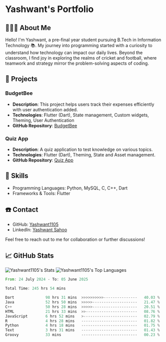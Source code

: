 # **Yashwant's Portfolio**



## 🧑🏻‍🎓 About Me 
Hello! I'm Yashwant, a pre-final year student pursuing B.Tech in Information Technology 📚. My journey into programming started with a curiosity to understand how technology can impact our daily lives. Beyond the classroom, I find joy in exploring the realms of cricket and football, where teamwork and strategy mirror the problem-solving aspects of coding.

## 📝 Projects

### BudgetBee
- **Description**: This project helps users track their expenses efficiently with user authentication added.
- **Technologies**: Flutter (Dart), State management, Custom widgets, Theming, User Authentication
- **GitHub Repository**: [BudgetBee](https://github.com/Yashwant1105/BudgetBee)

### Quiz App
- **Description**: A quiz application to test knowledge on various topics.
- **Technologies**: Flutter (Dart), Theming, State and Asset management.
- **GitHub Repository**: [Quiz App](https://github.com/Yashwant1105/Quiz_App)

## 🎨 Skills 
- Programming Languages: Python, MySQL, C, C++, Dart
- Frameworks & Tools: Flutter

## ☎️ Contact
- GitHub: [Yashwant1105](https://github.com/Yashwant1105)
- LinkedIn: [Yashwant Sahoo](https://www.linkedin.com/in/yashwantsahoo10/)

Feel free to reach out to me for collaboration or further discussions!


## 📈 GitHub Stats
<!-- ![Yashwant1105's Streak](https://github-readme-streak-stats.herokuapp.com/?user=Yashwant1105&theme=great-gatsby&hide_border=true) -->
 
  ![Yashwant1105's Stats](https://github-readme-stats.vercel.app/api?username=Yashwant1105&theme=great-gatsby&show_icons=true&hide_border=true&count_private=true)
  ![Yashwant1105's Top Languages](https://github-readme-stats.vercel.app/api/top-langs/?username=Yashwant1105&theme=great-gatsby&show_icons=true&hide_border=true&layout=compact)

<!--START_SECTION:waka-->

```rust
From: 24 July 2024 - To: 05 June 2025

Total Time: 245 hrs 54 mins

Dart              98 hrs 31 mins  >>>>>>>>>>---------------   40.03 %
Java              52 hrs 50 mins  >>>>>--------------------   21.47 %
C++               50 hrs 28 mins  >>>>>--------------------   20.51 %
HTML              21 hrs 33 mins  >>-----------------------   08.76 %
JavaScript        6 hrs 52 mins   >------------------------   02.79 %
R                 4 hrs 28 mins   -------------------------   01.82 %
Python            4 hrs 18 mins   -------------------------   01.75 %
Text              3 hrs 31 mins   -------------------------   01.43 %
Groovy            33 mins         -------------------------   00.23 %
```

<!--END_SECTION:waka-->
